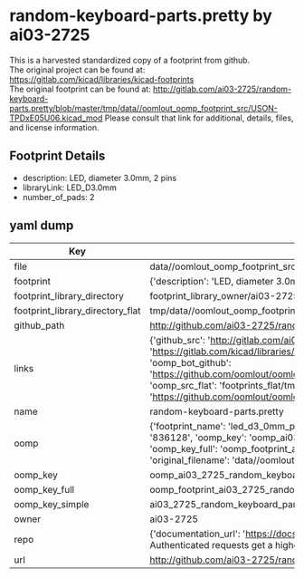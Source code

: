 # random-keyboard-parts.pretty by ai03-2725  
This is a harvested standardized copy of a footprint from github.  
The original project can be found at:  
https://gitlab.com/kicad/libraries/kicad-footprints  
The original footprint can be found at:
http://gitlab.com/ai03-2725/random-keyboard-parts.pretty/blob/master/tmp/data//oomlout_oomp_footprint_src/USON-TPDxE05U06.kicad_mod
Please consult that link for additional, details, files, and license information.  
## Footprint Details
* description: LED, diameter 3.0mm, 2 pins  
* libraryLink: LED_D3.0mm  
* number_of_pads: 2  
## yaml dump  
| Key | Value |  
| --- | --- |  
| file | data//oomlout_oomp_footprint_src/random-keyboard-parts.pretty/LED_D3.0mm-Pretty.kicad_mod |  
| footprint | {'description': 'LED, diameter 3.0mm, 2 pins', 'libraryLink': 'LED_D3.0mm', 'number_of_pads': 2} |  
| footprint_library_directory | footprint_library_owner/ai03-2725_random-keyboard-parts.pretty |  
| footprint_library_directory_flat | tmp/data//oomlout_oomp_footprint_src/footprints_flat/ai03_2725_random_keyboard_parts_led_d3_0mm_pretty/working |  
| github_path | http://github.com/ai03-2725/random-keyboard-parts.pretty/blob/master/tmp/data//oomlout_oomp_footprint_src/LED_D3.0mm-Pretty.kicad_mod |  
| links | {'github_src': 'http://gitlab.com/ai03-2725/random-keyboard-parts.pretty/blob/master/tmp/data//oomlout_oomp_footprint_src/USON-TPDxE05U06.kicad_mod', 'github_src_repo': 'https://gitlab.com/kicad/libraries/kicad-footprints', 'oomp_bot': 'tmp/data//oomlout_oomp_footprint_src/footprints/ai03_2725_random_keyboard_parts_led_d3_0mm_pretty/working', 'oomp_bot_github': 'https://github.com/oomlout/oomlout_oomp_footprint_bot/tree/main/tmp/data//oomlout_oomp_footprint_src/footprints/ai03_2725_random_keyboard_parts_led_d3_0mm_pretty/working', 'oomp_src_flat': 'footprints_flat/tmp/data//oomlout_oomp_footprint_src/footprints_flat/ai03_2725_random_keyboard_parts_led_d3_0mm_pretty/working', 'oomp_src_flat_github': 'https://github.com/oomlout/oomlout_oomp_footprint_src/tree/main/tmp/data//oomlout_oomp_footprint_src/footprints_flat/ai03_2725_random_keyboard_parts_led_d3_0mm_pretty/working'} |  
| name | random-keyboard-parts.pretty |  
| oomp | {'footprint_name': 'led_d3_0mm_pretty', 'library_name': 'random_keyboard_parts', 'md5': '836128a5d1f69315e4cb49cfc7a7d59e', 'md5_10': '836128a5d1', 'md5_5': '83612', 'md5_6': '836128', 'oomp_key': 'oomp_ai03_2725_random_keyboard_parts_led_d3_0mm_pretty', 'oomp_key_extra': 'oomp_footprint_ai03_2725_random_keyboard_parts_led_d3_0mm_pretty', 'oomp_key_full': 'oomp_footprint_ai03_2725_random_keyboard_parts_led_d3_0mm_pretty_836128', 'oomp_key_simple': 'ai03_2725_random_keyboard_parts_led_d3_0mm_pretty', 'original_filename': 'data//oomlout_oomp_footprint_src/random-keyboard-parts.pretty/LED_D3.0mm-Pretty.kicad_mod', 'owner_name': 'ai03_2725'} |  
| oomp_key | oomp_ai03_2725_random_keyboard_parts_led_d3_0mm_pretty |  
| oomp_key_full | oomp_footprint_ai03_2725_random_keyboard_parts_led_d3_0mm_pretty |  
| oomp_key_simple | ai03_2725_random_keyboard_parts_led_d3_0mm_pretty |  
| owner | ai03-2725 |  
| repo | {'documentation_url': 'https://docs.github.com/rest/overview/resources-in-the-rest-api#rate-limiting', 'message': "API rate limit exceeded for 84.66.142.224. (But here's the good news: Authenticated requests get a higher rate limit. Check out the documentation for more details.)"} |  
| url | http://github.com/ai03-2725/random-keyboard-parts.pretty |  

